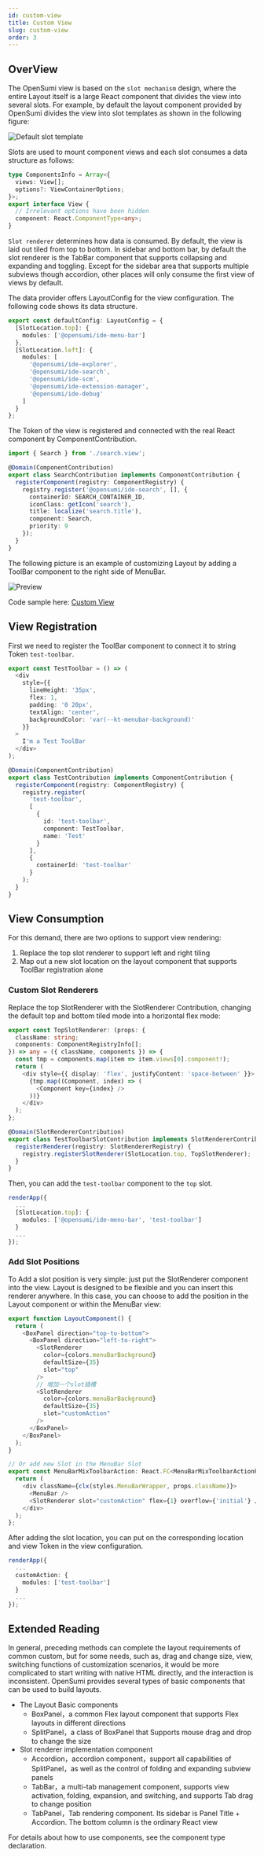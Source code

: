 ```yaml
---
id: custom-view
title: Custom View
slug: custom-view
order: 3
---
```


## OverView

The OpenSumi view is based on the `slot mechanism` design, where the entire Layout itself is a large React component that divides the view into several slots. For example, by default the layout component provided by OpenSumi divides the view into slot templates as shown in the following figure:

![Default slot template](https://img.alicdn.com/imgextra/i3/O1CN01jVb1Nv1n4XHe0H2wG_!!6000000005036-2-tps-1714-1374.png)

Slots are used to mount component views and each slot consumes a data structure as follows:

```typescript
type ComponentsInfo = Array<{
  views: View[];
  options?: ViewContainerOptions;
}>;
export interface View {
  // Irrelevant options have been hidden
  component: React.ComponentType<any>;
}
```

`Slot renderer` determines how data is consumed. By default, the view is laid out tiled from top to bottom. In sidebar and bottom bar, by default the slot renderer is the TabBar component that supports collapsing and expanding and toggling. Except for the sidebar area that supports multiple subviews though accordion, other places will only consume the first view of views by default.

The data provider offers LayoutConfig for the view configuration. The following code shows its data structure.

```ts
export const defaultConfig: LayoutConfig = {
  [SlotLocation.top]: {
    modules: ['@opensumi/ide-menu-bar']
  },
  [SlotLocation.left]: {
    modules: [
      '@opensumi/ide-explorer',
      '@opensumi/ide-search',
      '@opensumi/ide-scm',
      '@opensumi/ide-extension-manager',
      '@opensumi/ide-debug'
    ]
  }
};
```

The Token of the view is registered and connected with the real React component by ComponentContribution.

```ts
import { Search } from './search.view';

@Domain(ComponentContribution)
export class SearchContribution implements ComponentContribution {
  registerComponent(registry: ComponentRegistry) {
    registry.register('@opensumi/ide-search', [], {
      containerId: SEARCH_CONTAINER_ID,
      iconClass: getIcon('search'),
      title: localize('search.title'),
      component: Search,
      priority: 9
    });
  }
}
```

The following picture is an example of customizing Layout by adding a ToolBar component to the right side of MenuBar.

![Preview](https://img.alicdn.com/imgextra/i4/O1CN014ixdVn1OainoMihzF_!!6000000001722-2-tps-1424-882.png)

Code sample here: [Custom View](https://github.com/opensumi/opensumi-modue-samples/tree/main/modules/custom-toolbar)

## View Registration

First we need to register the ToolBar component to connect it to string Token `test-toolbar`.

```ts
export const TestToolbar = () => (
  <div
    style={{
      lineHeight: '35px',
      flex: 1,
      padding: '0 20px',
      textAlign: 'center',
      backgroundColor: 'var(--kt-menubar-background)'
    }}
  >
    I'm a Test ToolBar
  </div>
);
```

```ts
@Domain(ComponentContribution)
export class TestContribution implements ComponentContribution {
  registerComponent(registry: ComponentRegistry) {
    registry.register(
      'test-toolbar',
      [
        {
          id: 'test-toolbar',
          component: TestToolbar,
          name: 'Test'
        }
      ],
      {
        containerId: 'test-toolbar'
      }
    );
  }
}
```

## View Consumption

For this demand, there are two options to support view rendering:

1. Replace the top slot renderer to support left and right tiling
2. Map out a new slot location on the layout component that supports ToolBar registration alone

### Custom Slot Renderers

Replace the top SlotRenderer with the SlotRenderer Contribution, changing the default top and bottom tiled mode into a horizontal flex mode:

```ts
export const TopSlotRenderer: (props: {
  className: string;
  components: ComponentRegistryInfo[];
}) => any = ({ className, components }) => {
  const tmp = components.map(item => item.views[0].component!);
  return (
    <div style={{ display: 'flex', justifyContent: 'space-between' }}>
      {tmp.map((Component, index) => (
        <Component key={index} />
      ))}
    </div>
  );
};

@Domain(SlotRendererContribution)
export class TestToolbarSlotContribution implements SlotRendererContribution {
  registerRenderer(registry: SlotRendererRegistry) {
    registry.registerSlotRenderer(SlotLocation.top, TopSlotRenderer);
  }
}
```

Then, you can add the `test-toolbar` component to the `top` slot.

```ts
renderApp({
  ...
  [SlotLocation.top]: {
    modules: ['@opensumi/ide-menu-bar', 'test-toolbar']
  }
  ...
});
```

### Add Slot Positions

To Add a slot position is very simple: just put the SlotRenderer component into the view. Layout is designed to be flexible and you can insert this renderer anywhere. In this case, you can choose to add the position in the Layout component or within the MenuBar view:

```ts
export function LayoutComponent() {
  return (
    <BoxPanel direction="top-to-bottom">
      <BoxPanel direction="left-to-right">
        <SlotRenderer
          color={colors.menuBarBackground}
          defaultSize={35}
          slot="top"
        />
        // 增加一个slot插槽
        <SlotRenderer
          color={colors.menuBarBackground}
          defaultSize={35}
          slot="customAction"
        />
      </BoxPanel>
    </BoxPanel>
  );
}

// Or add new Slot in the MenuBar Slot
export const MenuBarMixToolbarAction: React.FC<MenuBarMixToolbarActionProps> = props => {
  return (
    <div className={clx(styles.MenuBarWrapper, props.className)}>
      <MenuBar />
      <SlotRenderer slot="customAction" flex={1} overflow={'initial'} />
    </div>
  );
};
```

After adding the slot location, you can put on the corresponding location and view Token in the view configuration.

```ts
renderApp({
  ...
  customAction: {
    modules: ['test-toolbar']
  }
  ...
});
```

## Extended Reading

In general, preceding methods can complete the layout requirements of common custom, but for some needs, such as, drag and change size, view, switching functions of customization scenarios, it would be more complicated to start writing with native HTML directly, and the interaction is inconsistent. OpenSumi provides several types of basic components that can be used to build layouts.

- The Layout Basic components
  - BoxPanel，a common Flex layout component that supports Flex layouts in different directions
  - SplitPanel，a class of BoxPanel that Supports mouse drag and drop to change the size
- Slot renderer implementation component
  - Accordion，accordion component，support all capabilities of SplitPanel，as well as the control of folding and expanding subview panels
  - TabBar，a multi-tab management component, supports view activation, folding, expansion, and switching, and supports Tab drag to change position
  - TabPanel，Tab rendering component. Its sidebar is Panel Title + Accordion. The bottom column is the ordinary React view

For details about how to use components, see the component type declaration.
